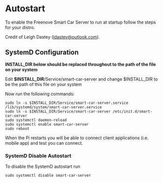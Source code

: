 # Autostart

To enable the Freenove Smart Car Server to run at startup follow the steps for your distro.

Credit of Leigh Dastey (ldastey@outlook.com).

## SystemD Configuration

**INSTALL_DIR below should be replaced throughout to the path of the file on your system**

Edit **$INSTALL_DIR**/Service/smart-car-server and change $INSTALL_DIR to be the path of this file on your system

Now run the following commands:

    sudo ln -s $INSTALL_DIR/Service/smart-car-server.service /lib/systemd/system/smart-car-server.service  
    sudo ln -s $INSTALL_DIR/Service/smart-car-server /etc/init.d/smart-car-server
    sudo systemctl daemon-reload
    sudo systemctl enable smart-car-server
    sudo reboot

When the Pi restarts you will be able to connect client applications (i.e. mobile app) and test you can connect.

### SystemD Disable Autostart

To disable the SystemD autostart run 

    sudo systemctl disable smart-car-server

